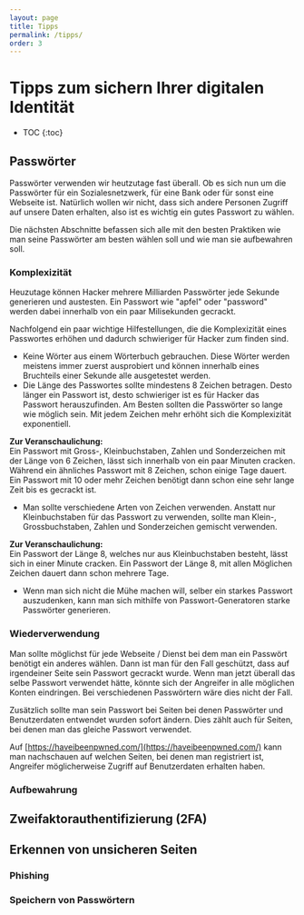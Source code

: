 ```yaml
---
layout: page
title: Tipps
permalink: /tipps/
order: 3
---
```


# Tipps zum sichern Ihrer digitalen Identität
* TOC
{:toc}
## Passwörter
Passwörter verwenden wir heutzutage fast überall. Ob es sich nun um die Passwörter für ein Sozialesnetzwerk, für eine Bank oder für sonst eine Webseite ist. Natürlich wollen wir nicht, dass sich andere Personen Zugriff auf unsere Daten erhalten, also ist es wichtig ein gutes Passwort zu wählen.

Die nächsten Abschnitte befassen sich alle mit den besten Praktiken wie man seine Passwörter am besten wählen soll und wie man sie aufbewahren soll.

### Komplexizität
Heuzutage können Hacker mehrere Milliarden Passwörter jede Sekunde generieren und austesten. Ein Passwort wie "apfel" oder "password" werden dabei innerhalb von ein paar Milisekunden gecrackt.

Nachfolgend ein paar wichtige Hilfestellungen, die die Komplexizität eines Passwortes erhöhen und dadurch schwieriger für Hacker zum finden sind.
- Keine Wörter aus einem Wörterbuch gebrauchen. Diese Wörter werden meistens immer zuerst ausprobiert und können innerhalb eines Bruchteils einer Sekunde alle ausgetestet werden.
- Die Länge des Passwortes sollte mindestens 8 Zeichen betragen. Desto länger ein Passwort ist, desto schwieriger ist es für Hacker das Passwort herauszufinden. Am Besten sollten die Passwörter so lange wie möglich sein. Mit jedem Zeichen mehr erhöht sich die Komplexizität exponentiell.
 
 **Zur Veranschaulichung:**  
 Ein Passwort mit Gross-, Kleinbuchstaben, Zahlen und Sonderzeichen mit der Länge von 6 Zeichen, lässt sich innerhalb von ein paar Minuten cracken. Während ein ähnliches Passwort mit 8 Zeichen, schon einige Tage dauert. Ein Passwort mit 10 oder mehr Zeichen benötigt dann schon eine sehr lange Zeit bis es gecrackt ist.
- Man sollte verschiedene Arten von Zeichen verwenden. Anstatt nur Kleinbuchstaben für das Passwort zu verwenden, sollte man Klein-, Grossbuchstaben, Zahlen und Sonderzeichen gemischt verwenden.

 **Zur Veranschaulichung:**  
 Ein Passwort der Länge 8, welches nur aus Kleinbuchstaben besteht, lässt sich in einer Minute cracken. Ein Passwort der Länge 8, mit allen Möglichen Zeichen dauert dann schon mehrere Tage.
 
- Wenn man sich nicht die Mühe machen will, selber ein starkes Passwort auszudenken, kann man sich mithilfe von Passwort-Generatoren starke Passwörter generieren.

### Wiederverwendung
Man sollte möglichst für jede Webseite / Dienst bei dem man ein Passwört benötigt ein anderes wählen. Dann ist man für den Fall geschützt, dass auf irgendeiner Seite sein Passwort gecrackt wurde. Wenn man jetzt überall das selbe Passwort verwendet hätte, könnte sich der Angreifer in alle möglichen Konten eindringen. Bei verschiedenen Passwörtern wäre dies nicht der Fall.

Zusätzlich sollte man sein Passwort bei Seiten bei denen Passwörter und Benutzerdaten entwendet wurden sofort ändern. Dies zählt auch für Seiten, bei denen man das gleiche Passwort verwendet.

Auf [https://haveibeenpwned.com/](https://haveibeenpwned.com/) kann man nachschauen auf welchen Seiten, bei denen man registriert ist, Angreifer möglicherweise Zugriff auf Benutzerdaten erhalten haben.

### Aufbewahrung

## Zweifaktorauthentifizierung (2FA)

## Erkennen von unsicheren Seiten

### Phishing

### Speichern von Passwörtern
